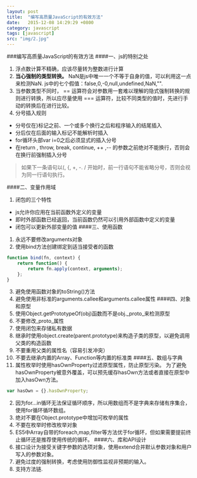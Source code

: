 ```yaml
---
layout: post
title:  "编写高质量JavaScript的有效方法"
date:   2015-12-08 14:29:29 +0800
category: javascript
tags: [javascript]
src: "img/2.jpg"
---
```

###编写高质量JavaScript的有效方法
####一、js的特别之处
1. 浮点数计算不精确，应该尽量转为整数进行计算
2. **当心强制的类型转换。**
 NaN是js中唯一一个不等于自身的值，可以利用这一点来检测NaN.
js中的七个假值：false,0,-0,null,undefined,NaN,"".
3. 当参数类型不同时， == 运算符会对参数用一套难以理解的隐式强制转换的规则进行转换，所以应尽量使用 === 运算符，比较不同类型的值时，先进行手动的转换后在进行比较。
4. 分号插入规则
- 分号仅在}标记之前、一个或多个换行之后和程序输入的结尾插入
- 分后仅在后面的输入标记不能解析时插入
- for循环头部var i=0之后必须显式的插入分号
- 在return , throw, break, continue, ++ ,-- 的参数之前绝对不能换行，否则会在换行前强制插入分号
>如果下一条语句以(, {,  +,  -. / 开始时，前一行语句不能省略分号，否则会视为同一行语句执行。

####二、变量作用域
1. 闭包的三个特性
- js允许你应用在当前函数外定义的变量
- 即时外部函数已经返回，当前函数仍然可以引用外部函数中定义的变量
- 闭包可以更新外部变量的值
####三、使用函数
1. 永远不要修改arguments对象
2. 使用bind方法创建绑定到适当接受者的函数

```js
function bind(fn, context) {
	return function() {
		return fn.apply(context, arguments);
	};
}
```
3. 避免使用函数对象的toString()方法
4. 避免使用非标准的arguments.callee和arguments.callee属性
####四、对象和原型
1. 使用Object.getPrototypeOf(obj)函数而不是obj.\_proto_来检测原型
2. 不要修改\_proto_属性
3. 使用闭包来存储私有数据
4. 继承时使用object.create(parent.prototype)来构造子类的原型，以避免调用父类的构造函数
5. 不要重用父类的属性名（容易引发冲突）
6. 不要去继承内置的Array、Function等内置的标准类
####五、数组与字典
1. 属性枚举时使用hasOwnProperty过滤原型属性，防止原型污染。
为了避免hasOwnProperty被意外覆盖，可以预先缓存hasOwn方法或者直接在原型中加入hasOwn方法。

```js
var hasOwn = {}.hasOwnProperty;
```
2. 因为for...in循环无法保证循环顺序，所以用数组而不是字典来存储有序集合，使用for循环循环数组。
3. 绝对不要在Object.prototype中增加可枚举的属性
4. 不要在枚举时修改枚举对象
5. ES5中Array自带的foreach,map,filter等方法优于for循环，但如果需要提前终止循环还是推荐使用传统的循环。
####六、库和API设计
1. 接口设计为接受关键字参数的选项对象，使用extend合并默认参数对象和用户写入的参数对象。
2. 避免过度的强制转换，考虑使用防御性监视非预期的输入。
3. 支持方法链.
